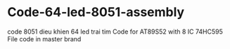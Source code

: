 # Code-64-led-8051-assembly
code 8051 dieu khien 64 led trai tim
Code for AT89S52 with 8 IC 74HC595 
File code in master brand 
